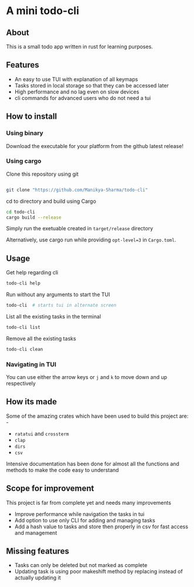 # A mini todo-cli

## About

This is a small todo app written in rust for learning purposes.

## Features

- An easy to use TUI with explanation of all keymaps
- Tasks stored in local storage so that they can be accessed later
- High performance and no lag even on slow devices
- cli commands for advanced users who do not need a tui

## How to install

### Using binary

Download the executable for your platform from the github latest release!

### Using cargo

Clone this repository using git

```bash

git clone "https://github.com/Manikya-Sharma/todo-cli"

```

cd to directory and build using Cargo

```bash
cd todo-cli
cargo build --release
```

Simply run the exetuable created in `target/release` directory

Alternatively, use cargo run while providing `opt-level=3` in `Cargo.toml`.

## Usage

Get help regarding cli

```bash
todo-cli help
```

Run without any arguments to start the TUI

```bash
todo-cli  # starts tui in alternate screen
```

List all the existing tasks in the terminal

```bash
todo-cli list
```

Remove all the existing tasks

```bash
todo-cli clean
```

### Navigating in TUI

You can use either the arrow keys or `j` and `k` to move down and up respectively

## How its made

Some of the amazing crates which have been used to build this project are: -

- `ratatui` and `crossterm`
- `clap`
- `dirs`
- `csv`

Intensive documentation has been done for almost all the functions and methods to make the code easy to understand

## Scope for improvement

This project is far from complete yet and needs many improvements

- Improve performance while navigation the tasks in tui
- Add option to use only CLI for adding and managing tasks
- Add a hash value to tasks and store then properly in csv for fast access and management

## Missing features

- Tasks can only be deleted but not marked as complete
- Updating task is using poor makeshift method by replacing instead of actually updating it
